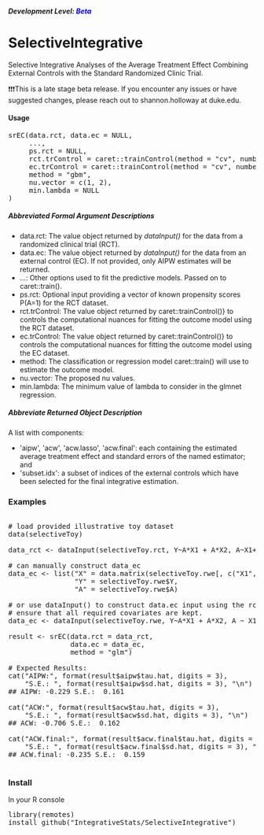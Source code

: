 <h5>Development Level: <span style="color:blue">Beta</span></h5>

# SelectiveIntegrative
Selective Integrative Analyses of the Average Treatment Effect Combining External Controls with the Standard Randomized Clinic Trial.

❗❗❗This is a late stage beta release. If you encounter any issues or have suggested changes, please reach out to shannon.holloway at duke.edu.


<h4>Usage</h4>
<pre>
srEC(data.rct, data.ec = NULL,
     ...,
     ps.rct = NULL,
     rct.trControl = caret::trainControl(method = "cv", number = 10L),
     ec.trControl = caret::trainControl(method = "cv", number = 10L),
     method = "gbm",
     nu.vector = c(1, 2),
     min.lambda = NULL
)
</pre>

<h5>Abbreviated Formal Argument Descriptions</h5>

- data.rct: The value object returned by *dataInput()* for the
  data from a randomized clinical trial (RCT). 
- data.ec: The value object returned by *dataInput()* for the
  data from an external control (EC). If not provided, only AIPW
  estimates will be returned.
- ...: Other options used to fit the predictive models. Passed on to
  caret::train().
- ps.rct: Optional input providing a vector of known propensity
  scores P(A=1) for the RCT dataset.
- rct.trControl: The value object returned by caret::trainControl()} to 
  controls the computational nuances for fitting the outcome model
  using the RCT dataset.
- ec.trControl: The value object returned by caret::trainControl()} to 
  controls the computational nuances for fitting the outcome model
  using the EC dataset.
- method: The classification or regression model caret::train() will use to 
  estimate the outcome model.
- nu.vector: The proposed nu values.
- min.lambda: The minimum value of lambda to consider in the glmnet regression.

<h5>Abbreviate Returned Object Description</h5>

A list with components:

- 'aipw', 'acw', 'acw.lasso', 'acw.final':
  each containing the estimated average treatment effect and standard errors
  of the named estimator; and
- 'subset.idx': a subset of indices of the external controls which have been
  selected for the final integrative estimation.

<h3>Examples</h3>

<pre>
  
# load provided illustrative toy dataset
data(selectiveToy)

data_rct <- dataInput(selectiveToy.rct, Y~A*X1 + A*X2, A~X1+X2)

# can manually construct data_ec
data_ec <- list("X" = data.matrix(selectiveToy.rwe[, c("X1","X2")]),
                "Y" = selectiveToy.rwe$Y,
                "A" = selectiveToy.rwe$A)
                
# or use dataInput() to construct data.ec input using the rct models to
# ensure that all required covariates are kept.
data_ec <- dataInput(selectiveToy.rwe, Y~A*X1 + A*X2, A ~ X1+X2)

result <- srEC(data.rct = data_rct,
               data.ec = data_ec,
               method = "glm")

# Expected Results:
cat("AIPW:", format(result$aipw$tau.hat, digits = 3), 
    "S.E.: ", format(result$aipw$sd.hat, digits = 3), "\n")
## AIPW: -0.229 S.E.:  0.161

cat("ACW:", format(result$acw$tau.hat, digits = 3), 
    "S.E.: ", format(result$acw$sd.hat, digits = 3), "\n")
## ACW: -0.706 S.E.:  0.162

cat("ACW.final:", format(result$acw.final$tau.hat, digits = 3), 
    "S.E.: ", format(result$acw.final$sd.hat, digits = 3), "\n")
## ACW.final: -0.235 S.E.:  0.159

</pre>

<h3>Install</h3>

In your R console

<pre>
library(remotes)
install_github("IntegrativeStats/SelectiveIntegrative")
</pre>
